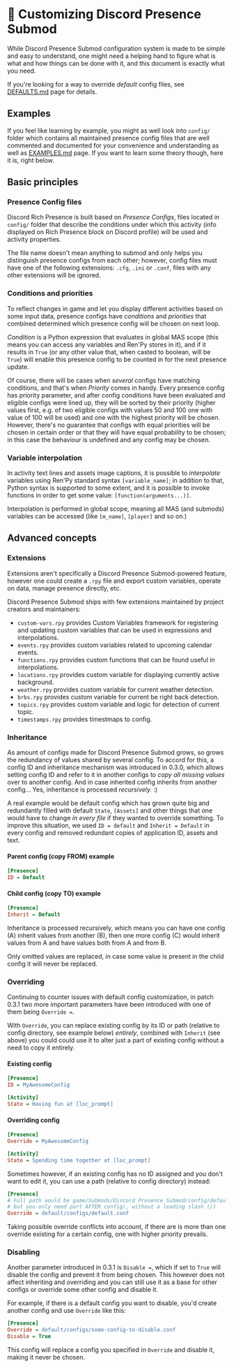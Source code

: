 # 🔧 Customizing Discord Presence Submod

While Discord Presence Submod configuration system is made to be simple and easy
to understand, one might need a helping hand to figure what is what and how
things can be done with it, and this document is exactly what you need.

If you're looking for a way to override *default* config files, see
[DEFAULTS.md](DEFAULTS.md) page for details.

## Examples

If you feel like learning by example, you might as well look into `config/`
folder which contains all maintained presence config files that are well
commented and documented for your convenience and understanding as well as
[EXAMPLES.md](EXAMPLES.md) page. If you want to learn some theory though, here
it is, right below.

## Basic principles

### Presence Config files

Discord Rich Presence is built based on *Presence Configs*, files located in
`config/` folder that describe the conditions under which this activity (info
displayed on Rich Presence block on Discord profile) will be used and activity
properties.

The file name doesn't mean anything to submod and only helps you distinguish
presence configs from each other; however, config files must have one of the
following extensions: `.cfg`, `.ini` or `.conf`, files with any other extensions
will be ignored.

### Conditions and priorities

To reflect changes in game and let you display different activities based on
some input data, presence configs have *conditions* and *priorities* that
combined determined which presence config will be chosen on next loop.

*Condition* is a Python expression that evaluates in global MAS scope (this
means you can access any variables and Ren'Py stores in it), and if it results
in `True` (or any other value that, when casted to boolean, will be `True`) will
enable this presence config to be counted in for the next presence update.

Of course, there will be cases when *several* configs have matching conditions,
and that's when *Priority* comes in handy. Every presence config has priority
parameter, and after config conditions have been evaluated and eligible configs
were lined up, they will be sorted by their priority (higher values first, e.g.
of two eligible configs with values 50 and 100 one with value of 100 will be
used) and one with the highest priority will be chosen. However, there's no
guarantee that configs with equal priorities will be chosen in certain order
or that they will have equal probability to be chosen; in this case the
behaviour is undefined and any config may be chosen.

### Variable interpolation

In activity text lines and assets image captions, it is possible to
*interpolate* variables using Ren'Py standard syntax `[variable_name]`; in
addition to that, Python syntax is supported to some extent, and it is possible
to invoke functions in order to get some value: `[function(arguments...)]`.

Interpolation is performed in global scope, meaning all MAS (and submods)
variables can be accessed (like `[m_name]`, `[player]` and so on.)

## Advanced concepts

### Extensions

Extensions aren't specifically a Discord Presence Submod-powered feature,
however one could create a `.rpy` file and export custom variables, operate on
data, manage presence directly, etc.

Discord Presence Submod ships with few extensions maintained by project creators
and maintainers:

* `custom-vars.rpy` provides Custom Variables framework for registering and
  updating custom variables that can be used in expressions and interpolations.
* `events.rpy` provides custom variables related to upcoming calendar
  events.
* `functions.rpy` provides custom functions that can be found useful in
  interpolations.
* `locations.rpy` provides custom variable for displaying currently active
  background.
* `weather.rpy` provides custom variable for current weather detection.
* `brbs.rpy` provides custom variable for current be right back detection.
* `topics.rpy` provides custom variable and logic for detection of current
  topic.
* `timestamps.rpy` provides timestmaps to config.

### Inheritance

As amount of configs made for Discord Presence Submod grows, so grows the
redundancy of values shared by several config. To accord for this, a config ID
and inheritance mechanism was introduced in 0.3.0, which allows setting config
ID and refer to it in another configs to *copy all missing values* over to
another config. And in case inherited config inherits from another config...
Yes, inheritance is processed *recursively.* :)

A real example would be default config which has grown quite big and
redundantly filled with default `State`, `[Assets]` and other things that one
would have to change *in every file* if they wanted to override something. To
improve this situation, we used `ID = default` and `Inherit = Default` in every
config and removed redundant copies of application ID, assets and text.

#### Parent config (copy FROM) example

```ini
[Presence]
ID = Default
```

#### Child config (copy TO) example

```ini
[Presence]
Inherit = Default
```

Inheritance is processed recursively, which means you can have one config (A)
inherit values from another (B), then one more config (C) would inherit values
from A and have values both from A and from B.

Only omitted values are replaced, in case some value is present in the child
config it will never be replaced.

### Overriding

Continuing to counter issues with default config customization, in patch 0.3.1
two more important parameters have been introduced with one of them being
`Override =`.

With `Override`, you can replace existing config by its ID or path (relative to
config directory, see example below) *entirely*, combined with `Inherit` (see
above) you could could use it to alter just a part of existing config without
a need to copy it entirely.

#### Existing config

```ini
[Presence]
ID = MyAwesomeConfig

[Activity]
State = Having fun at [loc_prompt]
```

#### Overriding config

```ini
[Presence]
Override = MyAwesomeConfig

[Activity]
State = Spending time together at [loc_prompt]
```

Sometimes however, if an existing config has no ID assigned and you don't want
to edit it, you can use a path (relative to config directory) instead:

```ini
[Presence]
# Full path would be game/Submods/Discord Presence Submod/config/default/...
# but you only need part AFTER config/, without a leading slash (/)
Override = default/configs/default.conf
```

Taking possible override conflicts into account, if there are is more than one
override existing for a certain config, one with higher priority prevails.

### Disabling

Another parameter introduced in 0.3.1 is `Disable =`, which if set to `True`
will disable the config and prevent it from being chosen. This however does not
affect inheriting and overriding and you can still use it as a base for other
configs or override some other config and disable it.

For example, if there is a default config you want to disable, you'd create
another config and use `Override` like this:

```ini
[Presence]
Override = default/configs/some-config-to-disable.conf
Disable = True
```

This config will replace a config you specified in `Override` and disable it,
making it never be chosen.